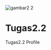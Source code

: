 ![gambar2 2](https://user-images.githubusercontent.com/79987733/113384064-710a6a80-93af-11eb-8422-e3d38a8750f2.png)
# Tugas2.2
Tugas2.2 Profile
